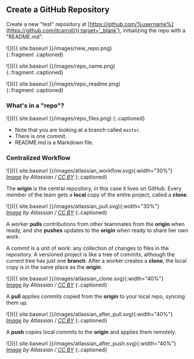 ---
---

## Create a GitHub Repository

Create a new "test" repository at [https://github.com/%username%](https://github.com/itcarroll/){:target='_blank'}, initializing the repo with a "README.md".

![]({{ site.baseurl }}/images/new_repo.png)  
{:.fragment .captioned}

![]({{ site.baseurl }}/images/repo_name.png)  
{:.fragment .captioned}

![]({{ site.baseurl }}/images/repo_readme.png)  
{:.fragment .captioned}

<!--split-->

### What's in a "repo"?

![]({{ site.baseurl }}/images/repo_files.png)
{:.captioned}

- Note that you are looking at a branch called `master`.
- There is one commit.
- README.md is a Markdown file.

<!--split-->

### Centralized Workflow

![]({{ site.baseurl }}/images/atlassian_workflow.svg){:width="30%"}  
*[Image][comparing-workflows] by Atlassian / [CC BY]*
{:.captioned}

The **origin** is the central repository, in this case it lives on GitHub. Every member of the team gets a **local** copy of the entire project, called a **clone**.

![]({{ site.baseurl }}/images/atlassian_pull.svg){:width="30%"}  
*[Image][comparing-workflows] by Atlassian / [CC BY]*
{:.captioned}

A worker **pulls** contributions from other teammates from the **origin** when ready, and she **pushes** updates to the **origin** when ready to share her own work.

<!--split-->

A commit is a unit of work: any collection of changes to files in the repository.
A versioned project is like a tree of commits, although the current tree has just one **branch**.
After a worker creates a **clone**, the local copy is in the same place as the **origin**.

![]({{ site.baseurl }}/images/atlassian_clone.svg){:width="40%"}  
*[Image][syncing] by Atlassian / [CC BY]*
{:.captioned}

<!--split-->

A **pull** applies commits copied from the **origin** to your local repo, syncing them up.

![]({{ site.baseurl }}/images/atlassian_after_pull.svg){:width="40%"}  
*[Image][syncing] by Atlassian / [CC BY]*
{:.captioned}

<!--split-->

A **push** copies local commits to the **origin** and applies them remotely.

![]({{ site.baseurl }}/images/atlassian_after_push.svg){:width="40%"}  
*[Image][syncing] by Atlassian / [CC BY]*
{:.captioned}

[comparing-workflows]: https://www.atlassian.com/git/tutorials/comparing-workflows
[syncing]: https://www.atlassian.com/git/tutorials/syncing/git-pull
[CC BY]: http://creativecommons.org/licenses/by/2.5/au/
